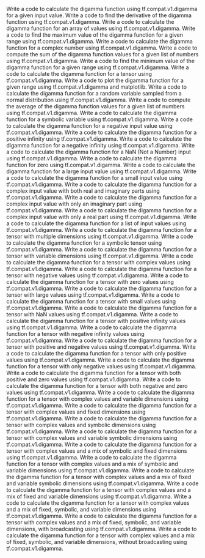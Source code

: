 Write a code to calculate the digamma function using tf.compat.v1.digamma for a given input value.
Write a code to find the derivative of the digamma function using tf.compat.v1.digamma.
Write a code to calculate the digamma function for an array of values using tf.compat.v1.digamma.
Write a code to find the maximum value of the digamma function for a given range using tf.compat.v1.digamma.
Write a code to calculate the digamma function for a complex number using tf.compat.v1.digamma.
Write a code to compute the sum of the digamma function values for a given list of numbers using tf.compat.v1.digamma.
Write a code to find the minimum value of the digamma function for a given range using tf.compat.v1.digamma.
Write a code to calculate the digamma function for a tensor using tf.compat.v1.digamma.
Write a code to plot the digamma function for a given range using tf.compat.v1.digamma and matplotlib.
Write a code to calculate the digamma function for a random variable sampled from a normal distribution using tf.compat.v1.digamma.
Write a code to compute the average of the digamma function values for a given list of numbers using tf.compat.v1.digamma.
Write a code to calculate the digamma function for a symbolic variable using tf.compat.v1.digamma.
Write a code to calculate the digamma function for a negative input value using tf.compat.v1.digamma.
Write a code to calculate the digamma function for a positive infinity using tf.compat.v1.digamma.
Write a code to calculate the digamma function for a negative infinity using tf.compat.v1.digamma.
Write a code to calculate the digamma function for a NaN (Not a Number) input using tf.compat.v1.digamma.
Write a code to calculate the digamma function for zero using tf.compat.v1.digamma.
Write a code to calculate the digamma function for a large input value using tf.compat.v1.digamma.
Write a code to calculate the digamma function for a small input value using tf.compat.v1.digamma.
Write a code to calculate the digamma function for a complex input value with both real and imaginary parts using tf.compat.v1.digamma.
Write a code to calculate the digamma function for a complex input value with only an imaginary part using tf.compat.v1.digamma.
Write a code to calculate the digamma function for a complex input value with only a real part using tf.compat.v1.digamma.
Write a code to calculate the digamma function for a list of input values using tf.compat.v1.digamma.
Write a code to calculate the digamma function for a tensor with multiple dimensions using tf.compat.v1.digamma.
Write a code to calculate the digamma function for a symbolic tensor using tf.compat.v1.digamma.
Write a code to calculate the digamma function for a tensor with variable dimensions using tf.compat.v1.digamma.
Write a code to calculate the digamma function for a tensor with complex values using tf.compat.v1.digamma.
Write a code to calculate the digamma function for a tensor with negative values using tf.compat.v1.digamma.
Write a code to calculate the digamma function for a tensor with zero values using tf.compat.v1.digamma.
Write a code to calculate the digamma function for a tensor with large values using tf.compat.v1.digamma.
Write a code to calculate the digamma function for a tensor with small values using tf.compat.v1.digamma.
Write a code to calculate the digamma function for a tensor with NaN values using tf.compat.v1.digamma.
Write a code to calculate the digamma function for a tensor with positive infinity values using tf.compat.v1.digamma.
Write a code to calculate the digamma function for a tensor with negative infinity values using tf.compat.v1.digamma.
Write a code to calculate the digamma function for a tensor with positive and negative values using tf.compat.v1.digamma.
Write a code to calculate the digamma function for a tensor with only positive values using tf.compat.v1.digamma.
Write a code to calculate the digamma function for a tensor with only negative values using tf.compat.v1.digamma.
Write a code to calculate the digamma function for a tensor with both positive and zero values using tf.compat.v1.digamma.
Write a code to calculate the digamma function for a tensor with both negative and zero values using tf.compat.v1.digamma.
Write a code to calculate the digamma function for a tensor with complex values and variable dimensions using tf.compat.v1.digamma.
Write a code to calculate the digamma function for a tensor with complex values and fixed dimensions using tf.compat.v1.digamma.
Write a code to calculate the digamma function for a tensor with complex values and symbolic dimensions using tf.compat.v1.digamma.
Write a code to calculate the digamma function for a tensor with complex values and variable symbolic dimensions using tf.compat.v1.digamma.
Write a code to calculate the digamma function for a tensor with complex values and a mix of symbolic and fixed dimensions using tf.compat.v1.digamma.
Write a code to calculate the digamma function for a tensor with complex values and a mix of symbolic and variable dimensions using tf.compat.v1.digamma.
Write a code to calculate the digamma function for a tensor with complex values and a mix of fixed and variable symbolic dimensions using tf.compat.v1.digamma.
Write a code to calculate the digamma function for a tensor with complex values and a mix of fixed and variable dimensions using tf.compat.v1.digamma.
Write a code to calculate the digamma function for a tensor with complex values and a mix of fixed, symbolic, and variable dimensions using tf.compat.v1.digamma.
Write a code to calculate the digamma function for a tensor with complex values and a mix of fixed, symbolic, and variable dimensions, with broadcasting using tf.compat.v1.digamma.
Write a code to calculate the digamma function for a tensor with complex values and a mix of fixed, symbolic, and variable dimensions, without broadcasting using tf.compat.v1.digamma.